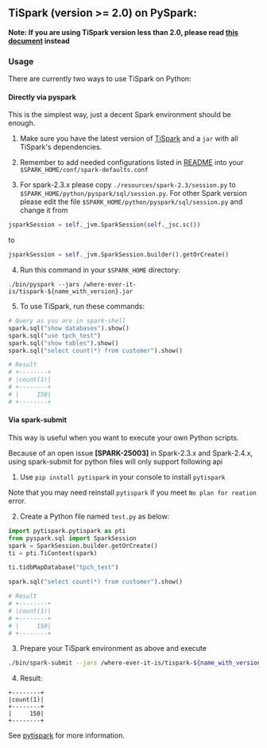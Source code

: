 ## TiSpark (version >= 2.0) on PySpark:
**Note: If you are using TiSpark version less than 2.0, please read [this document](./README_spark2.1.md) instead**

### Usage
There are currently two ways to use TiSpark on Python:

#### Directly via pyspark
This is the simplest way, just a decent Spark environment should be enough.
1. Make sure you have the latest version of [TiSpark](https://github.com/pingcap/tispark) and a `jar` with all TiSpark's dependencies.

2. Remember to add needed configurations listed in [README](../README.md) into your `$SPARK_HOME/conf/spark-defaults.conf`

3. For spark-2.3.x please copy `./resources/spark-2.3/session.py` to `$SPARK_HOME/python/pyspark/sql/session.py`. For other Spark version please edit the file `$SPARK_HOME/python/pyspark/sql/session.py` and change it from
```python
jsparkSession = self._jvm.SparkSession(self._jsc.sc())
```

to

```python
jsparkSession = self._jvm.SparkSession.builder().getOrCreate()
```

4. Run this command in your `$SPARK_HOME` directory:
```
./bin/pyspark --jars /where-ever-it-is/tispark-${name_with_version}.jar
```

5. To use TiSpark, run these commands:
```python
# Query as you are in spark-shell
spark.sql("show databases").show()
spark.sql("use tpch_test")
spark.sql("show tables").show()
spark.sql("select count(*) from customer").show()

# Result
# +--------+
# |count(1)|
# +--------+
# |     150|
# +--------+
```

#### Via spark-submit
This way is useful when you want to execute your own Python scripts.

Because of an open issue **[SPARK-25003]** in Spark-2.3.x and Spark-2.4.x, using spark-submit for python files will only support following api

1. Use ```pip install pytispark``` in your console to install `pytispark` 

Note that you may need reinstall `pytispark` if you meet `No plan for reation` error.

2. Create a Python file named `test.py` as below:
```python
import pytispark.pytispark as pti
from pyspark.sql import SparkSession
spark = SparkSession.builder.getOrCreate()
ti = pti.TiContext(spark)

ti.tidbMapDatabase("tpch_test")

spark.sql("select count(*) from customer").show()

# Result
# +--------+
# |count(1)|
# +--------+
# |     150|
# +--------+
```

3. Prepare your TiSpark environment as above and execute
```bash
./bin/spark-submit --jars /where-ever-it-is/tispark-${name_with_version}.jar test.py
```

4. Result:
```
+--------+
|count(1)|
+--------+
|     150|
+--------+
```


See [pytispark](https://pypi.python.org/pypi?:action=display&name=pytispark) for more information.
